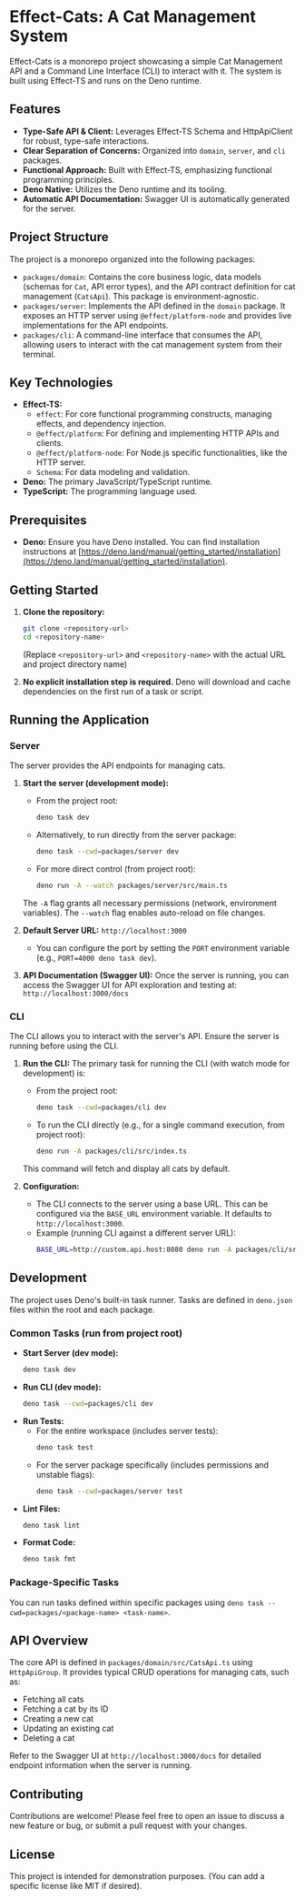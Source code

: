 # Effect-Cats: A Cat Management System

Effect-Cats is a monorepo project showcasing a simple Cat Management API and a
Command Line Interface (CLI) to interact with it. The system is built using
Effect-TS and runs on the Deno runtime.

## Features

- **Type-Safe API & Client:** Leverages Effect-TS Schema and HttpApiClient for
  robust, type-safe interactions.
- **Clear Separation of Concerns:** Organized into `domain`, `server`, and `cli`
  packages.
- **Functional Approach:** Built with Effect-TS, emphasizing functional
  programming principles.
- **Deno Native:** Utilizes the Deno runtime and its tooling.
- **Automatic API Documentation:** Swagger UI is automatically generated for the
  server.

## Project Structure

The project is a monorepo organized into the following packages:

- `packages/domain`: Contains the core business logic, data models (schemas for
  `Cat`, API error types), and the API contract definition for cat management
  (`CatsApi`). This package is environment-agnostic.
- `packages/server`: Implements the API defined in the `domain` package. It
  exposes an HTTP server using `@effect/platform-node` and provides live
  implementations for the API endpoints.
- `packages/cli`: A command-line interface that consumes the API, allowing users
  to interact with the cat management system from their terminal.

## Key Technologies

- **Effect-TS:**
  - `effect`: For core functional programming constructs, managing effects, and
    dependency injection.
  - `@effect/platform`: For defining and implementing HTTP APIs and clients.
  - `@effect/platform-node`: For Node.js specific functionalities, like the HTTP
    server.
  - `Schema`: For data modeling and validation.
- **Deno:** The primary JavaScript/TypeScript runtime.
- **TypeScript:** The programming language used.

## Prerequisites

- **Deno:** Ensure you have Deno installed. You can find installation
  instructions at
  [https://deno.land/manual/getting_started/installation](https://deno.land/manual/getting_started/installation).

## Getting Started

1. **Clone the repository:**
   ```bash
   git clone <repository-url>
   cd <repository-name>
   ```
   (Replace `<repository-url>` and `<repository-name>` with the actual URL and
   project directory name)

2. **No explicit installation step is required.** Deno will download and cache
   dependencies on the first run of a task or script.

## Running the Application

### Server

The server provides the API endpoints for managing cats.

1. **Start the server (development mode):**
   - From the project root:
     ```bash
     deno task dev
     ```
   - Alternatively, to run directly from the server package:
     ```bash
     deno task --cwd=packages/server dev
     ```
   - For more direct control (from project root):
     ```bash
     deno run -A --watch packages/server/src/main.ts
     ```
   The `-A` flag grants all necessary permissions (network, environment
   variables). The `--watch` flag enables auto-reload on file changes.

2. **Default Server URL:** `http://localhost:3000`
   - You can configure the port by setting the `PORT` environment variable
     (e.g., `PORT=4000 deno task dev`).

3. **API Documentation (Swagger UI):** Once the server is running, you can
   access the Swagger UI for API exploration and testing at:
   `http://localhost:3000/docs`

### CLI

The CLI allows you to interact with the server's API. Ensure the server is
running before using the CLI.

1. **Run the CLI:** The primary task for running the CLI (with watch mode for
   development) is:
   - From the project root:
     ```bash
     deno task --cwd=packages/cli dev
     ```
   - To run the CLI directly (e.g., for a single command execution, from project
     root):
     ```bash
     deno run -A packages/cli/src/index.ts
     ```
   This command will fetch and display all cats by default.

2. **Configuration:**
   - The CLI connects to the server using a base URL. This can be configured via
     the `BASE_URL` environment variable. It defaults to
     `http://localhost:3000`.
   - Example (running CLI against a different server URL):
     ```bash
     BASE_URL=http://custom.api.host:8080 deno run -A packages/cli/src/index.ts
     ```

## Development

The project uses Deno's built-in task runner. Tasks are defined in `deno.json`
files within the root and each package.

### Common Tasks (run from project root)

- **Start Server (dev mode):**
  ```bash
  deno task dev
  ```
- **Run CLI (dev mode):**
  ```bash
  deno task --cwd=packages/cli dev
  ```
- **Run Tests:**
  - For the entire workspace (includes server tests):
    ```bash
    deno task test
    ```
  - For the server package specifically (includes permissions and unstable
    flags):
    ```bash
    deno task --cwd=packages/server test
    ```
- **Lint Files:**
  ```bash
  deno task lint
  ```
- **Format Code:**
  ```bash
  deno task fmt
  ```

### Package-Specific Tasks

You can run tasks defined within specific packages using
`deno task --cwd=packages/<package-name> <task-name>`.

## API Overview

The core API is defined in `packages/domain/src/CatsApi.ts` using
`HttpApiGroup`. It provides typical CRUD operations for managing cats, such as:

- Fetching all cats
- Fetching a cat by its ID
- Creating a new cat
- Updating an existing cat
- Deleting a cat

Refer to the Swagger UI at `http://localhost:3000/docs` for detailed endpoint
information when the server is running.

## Contributing

Contributions are welcome! Please feel free to open an issue to discuss a new
feature or bug, or submit a pull request with your changes.

## License

This project is intended for demonstration purposes. (You can add a specific
license like MIT if desired).
